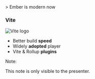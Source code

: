 <style>
  .no-shadow {
    box-shadow: none;
  }
  .vite {
    max-width: 352px;
  }
  .layout-v-split.no-gap {
    gap: 0px;
  }
  .layout-v-split-item.logo {
    flex: 0 0 45%;
  }
</style>

<div class="breadcrum">
  > Ember is modern now
</div>

### Vite

<div class="layout-v-split no-gap">
  <div class="layout-v-split-item logo">
    <img class="vite no-shadow" alt="Vite logo" src="/vite-logo.svg">
  </div>

  <div class="layout-v-split-item">
    <ul>
      <li class="fragment">Better build <b>speed</b></li>
      <li class="fragment">Widely <b>adopted</b> player</li>
      <li class="fragment">Vite & Rollup <b>plugins</b></li>
    </ul>
</div>


Note:

This note is only visible to the presenter.
